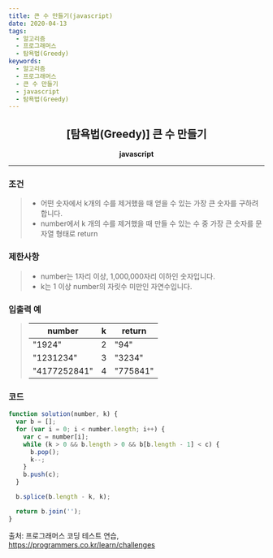 ```yaml
---
title: 큰 수 만들기(javascript)
date: 2020-04-13
tags:
  - 알고리즘
  - 프로그래머스
  - 탐욕법(Greedy)
keywords:
  - 알고리즘
  - 프로그래머스
  - 큰 수 만들기
  - javascript
  - 탐욕법(Greedy)
---
```


## <center>[탐욕법(Greedy)] 큰 수 만들기</center>

**<center>javascript</center>**

---

### 조건

> - 어떤 숫자에서 k개의 수를 제거했을 때 얻을 수 있는 가장 큰 숫자를 구하려 합니다.
> - number에서 k 개의 수를 제거했을 때 만들 수 있는 수 중 가장 큰 숫자를 문자열 형태로 return

### 제한사항

> - number는 1자리 이상, 1,000,000자리 이하인 숫자입니다.
> - k는 1 이상 number의 자릿수 미만인 자연수입니다.

### 입출력 예

> | number       | k   | return   |
> | ------------ | --- | -------- |
> | "1924"       | 2   | "94"     |
> | "1231234"    | 3   | "3234"   |
> | "4177252841" | 4   | "775841" |

### 코드

```javascript
function solution(number, k) {
  var b = [];
  for (var i = 0; i < number.length; i++) {
    var c = number[i];
    while (k > 0 && b.length > 0 && b[b.length - 1] < c) {
      b.pop();
      k--;
    }
    b.push(c);
  }

  b.splice(b.length - k, k);

  return b.join('');
}
```

출처: 프로그래머스 코딩 테스트 연습, https://programmers.co.kr/learn/challenges
